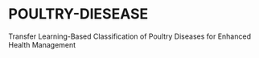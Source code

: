 # POULTRY-DIESEASE
Transfer Learning-Based Classification of Poultry Diseases for Enhanced Health Management
